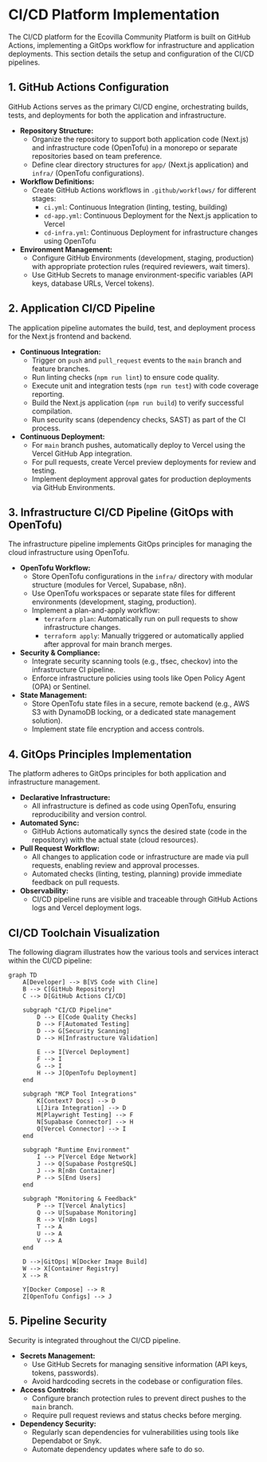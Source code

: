 # CI/CD Platform Implementation

The CI/CD platform for the Ecovilla Community Platform is built on GitHub Actions, implementing a GitOps workflow for infrastructure and application deployments. This section details the setup and configuration of the CI/CD pipelines.

## 1. GitHub Actions Configuration

GitHub Actions serves as the primary CI/CD engine, orchestrating builds, tests, and deployments for both the application and infrastructure.

*   **Repository Structure:**
    *   Organize the repository to support both application code (Next.js) and infrastructure code (OpenTofu) in a monorepo or separate repositories based on team preference.
    *   Define clear directory structures for `app/` (Next.js application) and `infra/` (OpenTofu configurations).
*   **Workflow Definitions:**
    *   Create GitHub Actions workflows in `.github/workflows/` for different stages:
        *   `ci.yml`: Continuous Integration (linting, testing, building)
        *   `cd-app.yml`: Continuous Deployment for the Next.js application to Vercel
        *   `cd-infra.yml`: Continuous Deployment for infrastructure changes using OpenTofu
*   **Environment Management:**
    *   Configure GitHub Environments (development, staging, production) with appropriate protection rules (required reviewers, wait timers).
    *   Use GitHub Secrets to manage environment-specific variables (API keys, database URLs, Vercel tokens).

## 2. Application CI/CD Pipeline

The application pipeline automates the build, test, and deployment process for the Next.js frontend and backend.

*   **Continuous Integration:**
    *   Trigger on `push` and `pull_request` events to the `main` branch and feature branches.
    *   Run linting checks (`npm run lint`) to ensure code quality.
    *   Execute unit and integration tests (`npm run test`) with code coverage reporting.
    *   Build the Next.js application (`npm run build`) to verify successful compilation.
    *   Run security scans (dependency checks, SAST) as part of the CI process.
*   **Continuous Deployment:**
    *   For `main` branch pushes, automatically deploy to Vercel using the Vercel GitHub App integration.
    *   For pull requests, create Vercel preview deployments for review and testing.
    *   Implement deployment approval gates for production deployments via GitHub Environments.

## 3. Infrastructure CI/CD Pipeline (GitOps with OpenTofu)

The infrastructure pipeline implements GitOps principles for managing the cloud infrastructure using OpenTofu.

*   **OpenTofu Workflow:**
    *   Store OpenTofu configurations in the `infra/` directory with modular structure (modules for Vercel, Supabase, n8n).
    *   Use OpenTofu workspaces or separate state files for different environments (development, staging, production).
    *   Implement a plan-and-apply workflow:
        *   `terraform plan`: Automatically run on pull requests to show infrastructure changes.
        *   `terraform apply`: Manually triggered or automatically applied after approval for main branch merges.
*   **Security & Compliance:**
    *   Integrate security scanning tools (e.g., tfsec, checkov) into the infrastructure CI pipeline.
    *   Enforce infrastructure policies using tools like Open Policy Agent (OPA) or Sentinel.
*   **State Management:**
    *   Store OpenTofu state files in a secure, remote backend (e.g., AWS S3 with DynamoDB locking, or a dedicated state management solution).
    *   Implement state file encryption and access controls.

## 4. GitOps Principles Implementation

The platform adheres to GitOps principles for both application and infrastructure management.

*   **Declarative Infrastructure:**
    *   All infrastructure is defined as code using OpenTofu, ensuring reproducibility and version control.
*   **Automated Sync:**
    *   GitHub Actions automatically syncs the desired state (code in the repository) with the actual state (cloud resources).
*   **Pull Request Workflow:**
    *   All changes to application code or infrastructure are made via pull requests, enabling review and approval processes.
    *   Automated checks (linting, testing, planning) provide immediate feedback on pull requests.
*   **Observability:**
    *   CI/CD pipeline runs are visible and traceable through GitHub Actions logs and Vercel deployment logs.

## CI/CD Toolchain Visualization

The following diagram illustrates how the various tools and services interact within the CI/CD pipeline:

```mermaid
graph TD
    A[Developer] --> B[VS Code with Cline]
    B --> C[GitHub Repository]
    C --> D[GitHub Actions CI/CD]
    
    subgraph "CI/CD Pipeline"
        D --> E[Code Quality Checks]
        D --> F[Automated Testing]
        D --> G[Security Scanning]
        D --> H[Infrastructure Validation]
        
        E --> I[Vercel Deployment]
        F --> I
        G --> I
        H --> J[OpenTofu Deployment]
    end
    
    subgraph "MCP Tool Integrations"
        K[Context7 Docs] --> D
        L[Jira Integration] --> D
        M[Playwright Testing] --> F
        N[Supabase Connector] --> H
        O[Vercel Connector] --> I
    end
    
    subgraph "Runtime Environment"
        I --> P[Vercel Edge Network]
        J --> Q[Supabase PostgreSQL]
        J --> R[n8n Container]
        P --> S[End Users]
    end
    
    subgraph "Monitoring & Feedback"
        P --> T[Vercel Analytics]
        Q --> U[Supabase Monitoring]
        R --> V[n8n Logs]
        T --> A
        U --> A
        V --> A
    end
    
    D -->|GitOps| W[Docker Image Build]
    W --> X[Container Registry]
    X --> R
    
    Y[Docker Compose] --> R
    Z[OpenTofu Configs] --> J
```

## 5. Pipeline Security

Security is integrated throughout the CI/CD pipeline.

*   **Secrets Management:**
    *   Use GitHub Secrets for managing sensitive information (API keys, tokens, passwords).
    *   Avoid hardcoding secrets in the codebase or configuration files.
*   **Access Controls:**
    *   Configure branch protection rules to prevent direct pushes to the `main` branch.
    *   Require pull request reviews and status checks before merging.
*   **Dependency Security:**
    *   Regularly scan dependencies for vulnerabilities using tools like Dependabot or Snyk.
    *   Automate dependency updates where safe to do so.
